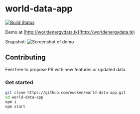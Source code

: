 # world-data-app
[![Build Status](https://travis-ci.com/ewoken/world-data-app.svg?branch=master)](https://travis-ci.com/ewoken/world-data-app)

Demo at [http://worldenergydata.tk](http://worldenergydata.tk)

Snapshot:
![Screenshot of demo](http://worldenergydata.tk/homeSnapshot.jpg)

## Contributing

Feel free to propose PR with new features or updated data.

### Get started

```bash
git clone https://github.com/ewoken/world-data-app.git
cd world-data-app
npm i
npm start
```
